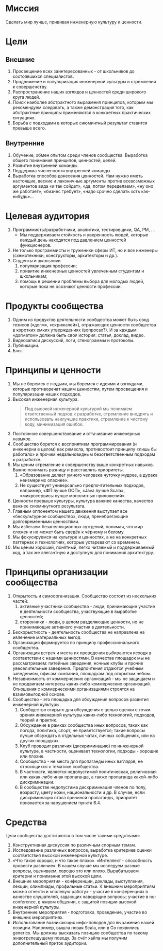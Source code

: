 # Миссия

Сделать мир лучше, прививая инженерную культуру и ценности.

# Цели

## Внешние

1. Просвещение всех заинтересованных - от школьников до состоявшихся специалистов.
2. Продвижение и популяризация инженерной культуры и стремления к совершенству.
3. Распространение наших взглядов и ценностей среди широкого круга людей.
4. Поиск наиболее абстрактного выражения принципов, которым мы рекомендуем следовать, а также демонстрация того, 
   как абстрактные принципы применяются в конкретных практических ситуациях.
5. Борьба с подходами в которых сиюминтный результат ставится превыше всего.  

## Внутренние

1. Обучение, обмен опытом среди членов сообщества. Выработка общего понимания принципов, ценностей, целей.
2. Развитие внутренней команды.
3. Поддержка численности внутренней команды.
4. Выработка способов донесения ценностей. Нам нужно иметь настоящие, веские и лаконичные аргументы против всевозможных 
   аргументов вида «и так сойдет», «да, потом переделаем», «ну оно же работает», «бизнес требует», «надо срочно сделать 
   хоть как-нибудь»...

# Целевая аудитория

1. Программисты/разработчики, аналитики, тестировщики, QA, PM, …
   * Мы поддерживаем стойкость и уверенность людей, которые каждый день находятся под давлением ценностей функционеров.
2. Не только программисты и труженики сферы ИТ, но и все инженеры (схемотехники, конструкторы, архитекторы и др.).
3. Студенты и школьники
   1. популяризация профессии; 
   2. привитие инженерных ценностей увлеченным студентам и школьникам;
   3. помощь в решении проблемы выбора для молодых людей, которые пока не осознают ценности профессии.
   

# Продукты сообщества

1. Одним из продуктов деятельности сообщества может быть свод тезисов («догм», «скрижалей»), отражающих ценности 
   сообщества в коротких емких утверждениях (вопросах?). И за каждым «догматом» должна быть своя история: статья, 
   доклад, видео.
2. Видеозаписи дискуссий, логи, стенограммы и протоколы.
3. Публикации.
4. Блог.

# Принципы и ценности

1. Мы не боремся с людьми, мы боремся с идеями и взглядами, которые противоречат нашим ценностям, путем просвещения и популяризации наших подходов.
2. Высокая инженерная культура.
   > Под высокой инженерной культурой мы понимаем ответственный подход к разработке, стремление внедрять и использовать наилучшие практики, стремление к чистому коду, минимизация ошибок.
3. Постоянное совершенствование и оттачивание инженерных навыков.
4. Сообщество борется с восприятием программирования (и инженерии в целом) как ремесла, противостоит принципу «лишь бы 
   работало» и прочим недальновидным безответственным подходам к разработке.
5. Мы ценим стремление к совершенству выше конкретных навыков. Важно понимать разницу и расставлять приоритеты. 
   1. «Образование делает умного человека чуточку мудрее, а дурака неизмеримо опаснее».
   2. Не существует универсально предпочтительных подходов, например, «ФП лучше ООП», «Java лучше Scala», «микросервисы 
     лучше монолитных приложений».   
6. Ценности превыше культуры, культура важнее качества, качество важнее сиюминутного результата.
7. Главным оппонентом нашего движения выступает все «бескультурное сообщество», люди, пренебрегающие долговременными 
   ценностями.
8. Мы избегаем безапелляционных суждений, понимая, что мир сложен и не может быть сведён к чёрному и белому.
9. Мы фокусируемся на культуре и ценностях, а не на конкретных паттернах и технологиях, которые устаревают со временем.
10. Мы ценим хороший, понятный, легко читаемый и поддерживаемый код, а так же элегантную и доступную для понимания архитектуру.

# Принципы организации сообщества

1. Открытость и самоорганизация. Сообщество состоит из нескольких частей: 
   1. активные участники сообщества - люди, принимающие участие в деятельности сообщества, участвующие в выработке ценностей;
   2. сторонники - люди, в целом разделяющие ценности, но не принимающие активного участия в деятельности.
2. Бескорыстность - деятельность сообщества не направлена на ивлечение материальных выгод.
3. Организация формируется по принципу профессионального сообщества.
4. Организация встреч и места их проведения выбираются исходя в соответствии с нашими ценностями. В качестве площадок мы не рассматриваем: питейные заведения, ночные клубы и прочие увеселительные заведения. Предпочтения отдаются учебным заведениям, офисам компаний, площадкам под открытым небом.
5. Независимость от коммерческих организаций - мы не защищаем и не продвигаем интересы каких-либо коммерческих организаций. Отношения с коммерческими организациями строятся на взаимовыгодной основе.
6. Сообщество - это площадка для обсуждения вопросов развития инженерной культуры.
   1. Сообщество открыто для обсуждения с целью оценки с точки зрения инженерной культуры каких-либо технологий, подходов, теорий и практик.
   2. Обсуждение в рамках сообщества иных вопросов, таких как погода, политика, спорт, не приветствуется; такие вопросы лучше обсуждать в отдельных чатах, личных собщениях, или на других площадках.
   3. Клуб проводит различия (дискриминацию) по инженерной культуре, в частности, оценивает технологии, подходы - хорошие или плохие.
   4. Сообщество - не место для пропаганды иных взглядов, не относящихся к тематике сообщества. 
   5. В частности, является недопустимой политическая, религиозная или какая-либо иная пропаганда, а также пропаганда какой-либо дискриминации.
   6. В сообществе недопустима дискриминация членов по полу, возрасту, цвету кожи, национальности и др. В случае, если дискриминация стала причиной пропаганды, приоритет признается за нарушением пункта 6.4.
   
# Средства 

Цели сообщества достигаются в том числе такими средствами:

1. Конструктивная дискуссия по различным спорным темам.
2. Исследование различных вопросов, выработка критериев оценки соответствия высокой инженерной культуре.
3. «Что такое хорошо, и что такое плохо». «Интеллект - способность провести различие». В нашем случае мы исследуем 
   разные вопросы, оцениваем, хорошо это или плохо. Вырабатываем критерии и понимание этой высокой цели.
4. Внешние мероприятия - конференции, доклады, выступления, лекции, олимпиады, профильные статьи. К внешним мероприятиям 
   можно отнести и «полевую работу» - участие в конференциях в качестве слушателей, задающих наводящие вопросы; 
   участие в no-conference, в живом общении, с защитой позиции высокой инженерной культуры.
5. Внутренние мероприятия - подготовка, проведение, участие во внешних мероприятиях.
6. Использование возникающих инфо-поводов для выражения нашей позиции. 
   Например, вышла новая Scala, или в Go появились generics. Мы должны высказать позицию сообщества по такому 
   животрепещущему поводу. За счёт хайпа мы получим дополнительный приток аудитории.


